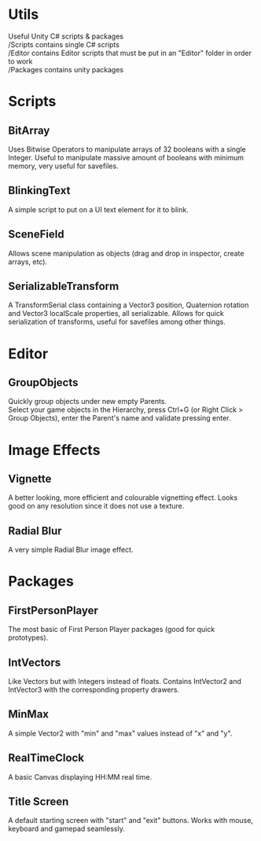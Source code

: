 # Utils
Useful Unity C# scripts & packages  
/Scripts contains single C# scripts  
/Editor contains Editor scripts that must be put in an "Editor" folder in order to work  
/Packages contains unity packages  

# Scripts

## BitArray
Uses Bitwise Operators to manipulate arrays of 32 booleans with a single Integer.
Useful to manipulate massive amount of booleans with minimum memory, very useful for savefiles.

## BlinkingText
A simple script to put on a UI text element for it to blink.

## SceneField
Allows scene manipulation as objects (drag and drop in inspector, create arrays, etc).

## SerializableTransform
A TransformSerial class containing a Vector3 position, Quaternion rotation and Vector3 localScale properties, all serializable.
Allows for quick serialization of transforms, useful for savefiles among other things.

# Editor

## GroupObjects
Quickly group objects under new empty Parents.  
Select your game objects in the Hierarchy, press Ctrl+G (or Right Click > Group Objects), enter the Parent's name and validate pressing enter.

# Image Effects

## Vignette
A better looking, more efficient and colourable vignetting effect. Looks good on any resolution since it does not use a texture.

## Radial Blur
A very simple Radial Blur image effect.

# Packages

## FirstPersonPlayer
The most basic of First Person Player packages (good for quick prototypes).

## IntVectors
Like Vectors but with Integers instead of floats. 
Contains IntVector2 and IntVector3 with the corresponding property drawers.

## MinMax
A simple Vector2 with "min" and "max" values instead of "x" and "y".

## RealTimeClock
A basic Canvas displaying HH:MM real time.

## Title Screen
A default starting screen with "start" and "exit" buttons. Works with mouse, keyboard and gamepad seamlessly.
